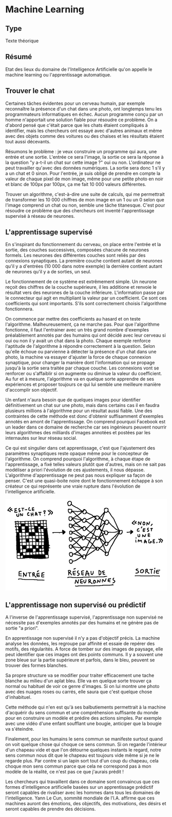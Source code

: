 Machine Learning
================

Type
----

Texte théorique

Résumé
------

Etat des lieux du domaine de l'Intelligence Artificielle qu'on appelle le machine learning ou l'apprentissage automatique.

Trouver le chat
----------------

Certaines tâches évidentes pour un cerveau humain, par exemple reconnaître la présence d'un chat dans une photo, ont longtemps tenu les programmateurs informatiques en échec. Aucun programme conçu par un homme n'apportait une solution fiable pour résoudre ce problème. On a d'abord pensé que c'était parce que les chats étaient compliqués à identifier, mais les chercheurs ont essayé avec d'autres animaux et même avec des objets comme des voitures ou des chaises et les résultats étaient tout aussi décevants.

Résumons le problème : je veux construire un programme qui aura, une entrée et une sortie. L'entrée ce sera l'image, la sortie ce sera la réponse à la question "y a-t-il un chat sur cette image ?" oui ou non. L'ordinateur ne peut travailler qu'avec des données numériques. La sortie sera donc 1 s'il  y a un chat et 0 sinon. Pour l'entrée, je suis obligé de prendre en compte la valeur de chaque pixel de mon image, même pour une petite photo en noir et blanc de 100px par 100px, ça me fait 10 000 valeurs différentes.

Trouver un algorithme, c'est-à-dire une suite de calculs, qui me permettrait de transformer les 10 000 chiffres de mon image en un 1 ou un 0 selon que l'image comprend un chat ou non, semble une tâche titanesque. C'est pour résoudre ce problème que des chercheurs ont inventé l'apprentissage supervisé à réseau de neurones.

L'apprentissage supervisé
-------------------------

En s'inspirant du fonctionnement du cerveau, on place entre l'entrée et la sortie, des couches successives, composées chacune de neurones formels. Les neurones des différentes couches sont reliés par des connexions synaptiques. La première couche contient autant de neurones qu'il y a d'entrées (10 000 dans notre exemple) la dernière contient autant de neurones qu'il y a de sorties, un seul.

Le fonctionnement de ce système est extrêmement simple. Un neurone reçoit des chiffres de la couche supérieure, il les additione et renvoie le résultat vers des neurones de la couche inférieure. L'information passe par le connecteur qui agit en multipliant la valeur par un coefficient. Ce sont ces coefficients qui sont importants. S'ils sont correctement choisis l'algorithme fonctionnera.

On commence par mettre des coefficients au hasard et on teste l'algorithme. Malheureusement, ça ne marche pas. Pour que l'algorithme fonctionne, il faut l'entrainer avec un très grand nombre d'exemples préalablement annotés par des humains qui ont décidé avec leur cerveau si oui ou non il y avait un chat dans la photo. Chaque exemple renforce l'aptitude de l'algorithme à répondre correctement à la question. Selon qu'elle échoue ou parvienne à détecter la présence d'un chat dans une photo, la machine va essayer d'ajuster la force de chaque connexion synaptique, pour changer la manière dont l'information qui se propage jusqu'à la sortie sera traitée par chaque couche. Les connexions vont se renforcer ou s'affaiblir si on augmente ou diminue la valeur du coefficient. Au fur et à mesure, l'algorithme va en quelque sorte apprendre de ses expériences et proposer toujours ce qui lui semble une meilleure manière d'accomplir son objectif.

Un enfant n'aura besoin que de quelques images pour identifier définitivement un chat sur une photo, mais dans certains cas il en faudra plusieurs millions à l'algorithme pour un résultat aussi fiable. Une des contraintes de cette méthode est donc d'obtenir suffisamment d'exemples annotés en amont de l'apprentissage. On comprend pourquoi Facebook est un leader dans ce domaine de recherche car ses ingénieurs peuvent nourrir leurs algorithmes des milliards d'images annotées et postées par les internautes sur leur réseau social.

Ce qui est singulier dans cet apprentissage, c'est que l'ajustement des paramètres synaptiques reste opaque même pour le concepteur de l'algorithme. On comprend pourquoi l'algorithme, à chaque étape de l'apprentissage, a fixé telles valeurs plutôt que d'autres, mais on ne sait pas modéliser a priori l'évolution de ces ajustements, il nous dépasse. L'algorithme d'apprentissage ne peut pas nous expliquer sa façon de penser. C'est une quasi-boite noire dont le fonctionnement échappe à son créateur ce qui représente une vraie rupture dans l'évolution de l'intelligence artificielle.

![](../ressources/dessin13.png)

L'apprentissage non supervisé ou prédictif
------------------------------------------

A l'inverse de l'apprentissage supervisé, l'apprentissage non supervisé ne nécessite pas d'exemples annotés par des humains et ne génère pas de sortie "a priori".

En apprentissage non supervisé il n'y a pas d'objectif précis. La machine analyse les données, les regroupe par affinité et essaie de repérer des motifs, des régularités. A force de tomber sur des images de paysage, elle peut identifier que ces images ont des points communs. Il y a souvent une zone bleue sur la partie supérieure et parfois, dans le bleu, peuvent se trouver des formes blanches.

Sa propre structure va se modifier pour traiter efficacement une tache blanche au milieu d'un aplat bleu. Elle va en quelque sorte trouver ça normal ou habituel de voir ce genre d'images. Si on lui montre une photo avec des nuages roses ou carrés, elle saura que c'est quelque chose d'inhabituel.

Cette méthode qui n'en est qu'à ses balbutiements permettrait à la machine d'acquérir du sens commun et une compréhension suffisante du monde pour en construire un modèle et prédire des actions simples. Par exemple avec une vidéo d'une enfant soufflant une bougie, anticiper que la bougie va s'éteindre. 
 
Finalement, pour les humains le sens commun se manifeste surtout quand on voit quelque chose qui choque ce sens commun. Si on regarde l'intérieur d'un chapeau vide et que l'on détourne quelques instants le regard, notre sens commun nous dit que le chapeau est toujours vide même si je ne le regarde plus. Par contre si un lapin sort tout d'un coup du chapeau, cela choque mon sens commun parce que cela ne correspond pas à mon modèle de la réalité, ce n'est pas ce que j'aurais prédit ! 

Les  chercheurs qui travaillent dans ce domaine sont convaincus que ces  formes d'intelligence artificielle basées sur un apprentissage  prédictif seront capables de rivaliser avec les hommes dans tous les domaines de l'intelligence. Yann Le Cun, sommité mondiale de l'I.A.  affirme que ces machines auront des émotions, des objectifs, des motivations, des désirs et seront capables de prendre des décisions. 
